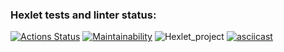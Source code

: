 ### Hexlet tests and linter status:
[![Actions Status](https://github.com/bapplesova/python-project-lvl1/workflows/hexlet-check/badge.svg)](https://github.com/bapplesova/python-project-lvl1/actions)
[![Maintainability](https://api.codeclimate.com/v1/badges/a99a88d28ad37a79dbf6/maintainability)](https://codeclimate.com/github/codeclimate/codeclimate/maintainability)
![Hexlet_project](https://github.com/bappleova/python-project-lvl1/workflows/puci/badge.svg)
[![asciicast](https://asciinema.org/a/LFYDTyZNnvMbpiRAvxFHJ7tu9.svg)](https://asciinema.org/a/LFYDTyZNnvMbpiRAvxFHJ7tu9)
